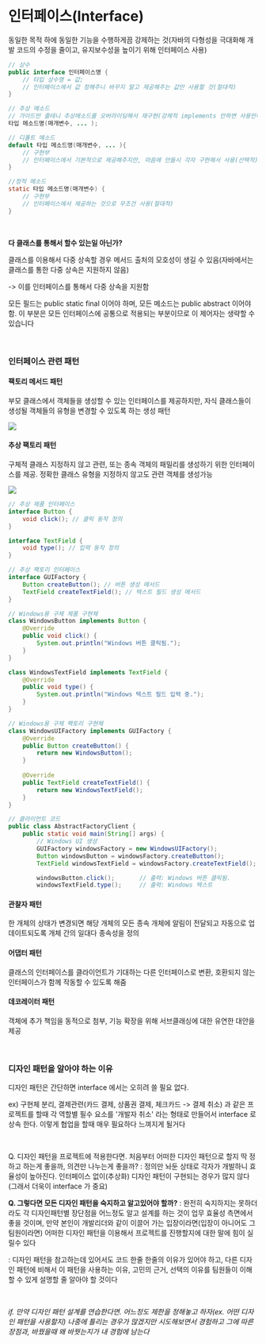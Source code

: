 # 인터페이스(Interface)

동일한 목적 하에 동일한 기능을 수행하게끔 강제하는 것(자바의 다형성을 극대화해 개발 코드의 수정을 줄이고, 유지보수성을 높이기 위해 인터페이스 사용)

```java
// 상수
public interface 인터페이스명 {
    // 타입 상수명 = 값;
    // 인터페이스에서 값 정해주니 바꾸지 말고 제공해주는 값만 사용할 것(절대적)
}

// 추상 메소드
// 가이드만 줄테니 추상메소드를 오버라이딩해서 재구현(강제적 implements 안하면 사용안해도 됨)
타입 메소드명(매개변수, ... );

// 디폴트 메소드
default 타입 메소드명(매개변수, ... ){
    // 구현부
    // 인터페이스에서 기본적으로 제공해주지만, 마음에 안들시 각자 구현해서 사용(선택적)
}

//정적 메소드
static 타입 메소드명(매개변수) {
    // 구현부
    // 인터페이스에서 제공하는 것으로 무조건 사용(절대적)
}
```

<br>

**다 클래스를 통해서 할수 있는일 아닌가?**

클래스를 이용해서 다중 상속할 경우 메서드 출처의 모호성이 생길 수 있음(자바에서는 클래스를 통한 다중 상속은 지원하지 않음)

-> 이를 인터페이스를 통해서 다중 상속을 지원함

모든 필드는 public static final 이어야 하며, 모든 메소드는 public abstract 이어야 함. 이 부분은 모든 인터페이스에 공통으로 적용되는 부분이므로 이 제어자는 생략할 수 있습니다


<br>

### 인터페이스 관련 패턴

#### 팩토리 메서드 패턴

부모 클래스에서 객체들을 생성할 수 있는 인터페이스를 제공하지만, 자식 클래스들이 생성될 객체들의 유형을 변경할 수 있도록 하는 생성 패턴

<img src="https://refactoring.guru/images/patterns/diagrams/factory-method/example.png?id=67db9a5cb817913444efcb1c067c9835">

<br>

#### 추상 팩토리 패턴

구체적 클래스 지정하지 않고 관련, 또는 종속 객체의 패밀리를 생성하기 위한 인터페이스를 제공. 정확한 클래스 유형을 지정하지 않고도 관련 객체를 생성가능

<img src="https://refactoring.guru/images/patterns/diagrams/abstract-factory/example.png">


```java
// 추상 제품 인터페이스
interface Button {
    void click(); // 클릭 동작 정의
}

interface TextField {
    void type(); // 입력 동작 정의
}

// 추상 팩토리 인터페이스
interface GUIFactory {
    Button createButton(); // 버튼 생성 메서드
    TextField createTextField(); // 텍스트 필드 생성 메서드
}

// Windows용 구체 제품 구현체
class WindowsButton implements Button {
    @Override
    public void click() {
        System.out.println("Windows 버튼 클릭됨.");
    }
}

class WindowsTextField implements TextField {
    @Override
    public void type() {
        System.out.println("Windows 텍스트 필드 입력 중.");
    }
}

// Windows용 구체 팩토리 구현체
class WindowsUIFactory implements GUIFactory {
    @Override
    public Button createButton() {
        return new WindowsButton();
    }
               
    @Override                  
    public TextField createTextField() {
        return new WindowsTextField();
    }
}

// 클라이언트 코드
public class AbstractFactoryClient {
    public static void main(String[] args) {
        // Windows UI 생성
        GUIFactory windowsFactory = new WindowsUIFactory();
        Button windowsButton = windowsFactory.createButton();
        TextField windowsTextField = windowsFactory.createTextField();

        windowsButton.click();       // 출력: Windows 버튼 클릭됨.
        windowsTextField.type();     // 출력: Windows 텍스트
```


#### 관찰자 패턴

한 개체의 상태가 변경되면 해당 개체의 모든 종속 개체에 알림이 전달되고 자동으로 업데이트되도록 개체 간의 일대다 종속성을 정의

#### 어댑터 패턴

클래스의 인터페이스를 클라이언트가 기대하는 다른 인터페이스로 변환, 호환되지 않는 인터페이스가 함께 작동할 수 있도록 해줌

#### 데코레이터 패턴

객체에 추가 책임을 동적으로 첨부, 기능 확장을 위해 서브클래싱에 대한 유연한 대안을 제공

<br>


### 디자인 패턴을 알아야 하는 이유

디자인 패턴은 간단하면 interface 에서는 오히려 쓸 필요 없다.

ex) 구현체 분리, 결제관련(카드 결제, 상품권 결제, 체크카드 -> 결제 취소) 과 같은 프로젝트를 할때 각 역할별 필수 요소를 '개발자 취소' 라는 형태로 만들어서 interface 로 상속 한다. 이렇게 협업을 할때 매우 필요하다 느껴지게 될거다

<br>

Q. 디자인 패턴을 프로젝트에 적용한다면. 처음부터 어떠한 디자인 패턴으로 할지 딱 정하고 하는게 좋을까, 의견만 나누는게 좋을까?
: 정의만 놔둔 상태로 각자가 개발하니 효율성이 높아진다. 인터페이스 없이(추상화) 디자인 패턴이 구현되는 경우가 많지 않다 (그래서 더욱이 interface 가 중요)

**Q. 그렇다면 모든 디자인 패턴을 숙지하고 알고있어야 할까?**
: 완전히 숙지하지는 못하더라도 각 디자인패턴별 장단점을 어느정도 알고 설계를 하는 것이 업무 효율성 측면에서 좋을 것이며, 만약 본인이 개발리더와 같이 이끌어 가는 입장이라면(입장이 아니어도 그 팀원이라면) 어떠한 디자인 패턴을 이용해서 프로젝트를 진행할지에 대한 말에 힘이 실릴수 있다

: 디자인 패턴을 참고하는데 있어서도 코드 한줄 한줄의 이유가 있어야 하고, 다른 디자인 패턴에 비해서 이 패턴을 사용하는 이유, 고민의 근거, 선택의 이유를 팀원들이 이해할 수 있게 설명할 줄 알아야 할 것이다

<br>

_if. 만약 디자인 패턴 설계를 연습한다면. 어느정도 제한을 정해놓고 하자(ex. 어떤 디자인 패턴을 사용할지) 나중에 틀리는 경우가 많겠지만 시도해보면서 경험하고 그에 따른 장점과, 바꿨을때 왜 바꿧는지가 내 경험에 남는다_ 


